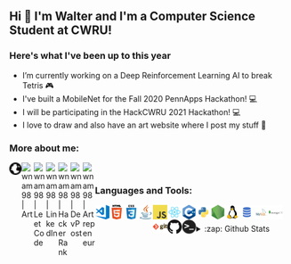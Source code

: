 ## Hi 👋 I'm Walter and I'm a Computer Science Student at CWRU!

### Here's what I've been up to this year

- I’m currently working on a Deep Reinforcement Learning AI to break Tetris :video_game:
- I've built a MobileNet for the Fall 2020 PennApps Hackathon! :computer:
- I will be participating in the HackCWRU 2021 Hackathon! :computer:
- I love to draw and also have an art website where I post my stuff :art: 

### More about me:

[<img align="left" alt="wnam98.com" width="22px" src="https://raw.githubusercontent.com/iconic/open-iconic/master/svg/globe.svg" />][website]
[<img align="left" alt="wnam98 | Art" width="22px" src="https://cdn.jsdelivr.net/npm/simple-icons@v3/icons/stylus.svg" />][art]
[<img align="left" alt="wnam98 | LeetCode" width="22px" src="https://cdn.jsdelivr.net/npm/simple-icons@v3/icons/leetcode.svg" />][leetcode]
[<img align="left" alt="wnam98 | LinkedIn" width="22px" src="https://cdn.jsdelivr.net/npm/simple-icons@v3/icons/linkedin.svg" />][linkedin]
[<img align="left" alt="wnam98 | HackerRank" width="22px" src="https://cdn.jsdelivr.net/npm/simple-icons@v3/icons/hackerrank.svg" />][hackerrank]
[<img align="left" alt="wnam98 | DevPost" width="22px" src="https://img.favpng.com/11/23/21/logo-computer-icons-font-png-favpng-vb1Rt9tabfa32j3PAZkpYEzqR.jpg" />][devpost]
[<img align="left" alt="wnam98 | Artrepeneur" width="22px" src="https://pbs.twimg.com/profile_images/1179083023188463616/-xZ-jw9C.jpg" />][artrepreneur]

<br />

### Languages and Tools:

[<img align="left" alt="Visual Studio Code" width="26px" src="https://raw.githubusercontent.com/github/explore/80688e429a7d4ef2fca1e82350fe8e3517d3494d/topics/visual-studio-code/visual-studio-code.png" />][website]
[<img align="left" alt="HTML5" width="26px" src="https://raw.githubusercontent.com/github/explore/80688e429a7d4ef2fca1e82350fe8e3517d3494d/topics/html/html.png" />][website]
[<img align="left" alt="CSS3" width="26px" src="https://raw.githubusercontent.com/github/explore/80688e429a7d4ef2fca1e82350fe8e3517d3494d/topics/css/css.png" />][website]
[<img align="left" alt="Java" width="26px" src="https://raw.githubusercontent.com/github/explore/80688e429a7d4ef2fca1e82350fe8e3517d3494d/topics/java/java.png" />][website]
[<img align="left" alt="JavaScript" width="26px" src="https://raw.githubusercontent.com/github/explore/80688e429a7d4ef2fca1e82350fe8e3517d3494d/topics/javascript/javascript.png" />][website]
[<img align="left" alt="React" width="26px" src="https://raw.githubusercontent.com/github/explore/80688e429a7d4ef2fca1e82350fe8e3517d3494d/topics/react/react.png" />][website]
[<img align="left" alt="C++" width="26px" src="https://raw.githubusercontent.com/github/explore/e94815998e4e0713912fed477a1f346ec04c3da2/topics/cpp/cpp.png" />][website]
[<img align="left" alt="Python" width="26px" src="https://raw.githubusercontent.com/github/explore/80688e429a7d4ef2fca1e82350fe8e3517d3494d/topics/python/python.png" />][website]
[<img align="left" alt="Node.js" width="26px" src="https://raw.githubusercontent.com/github/explore/80688e429a7d4ef2fca1e82350fe8e3517d3494d/topics/nodejs/nodejs.png" />][website]
[<img align="left" alt="Linux" width="26px" src="https://raw.githubusercontent.com/github/explore/361e2821e2dea67711cde99c9c40ed357061cf27/topics/linux/linux.png" />][website]
[<img align="left" alt="SQL" width="26px" src="https://raw.githubusercontent.com/github/explore/80688e429a7d4ef2fca1e82350fe8e3517d3494d/topics/sql/sql.png" />][website]
[<img align="left" alt="MySQL" width="26px" src="https://raw.githubusercontent.com/github/explore/80688e429a7d4ef2fca1e82350fe8e3517d3494d/topics/mysql/mysql.png" />][website]
[<img align="left" alt="MongoDB" width="26px" src="https://raw.githubusercontent.com/github/explore/80688e429a7d4ef2fca1e82350fe8e3517d3494d/topics/mongodb/mongodb.png" />][website]
[<img align="left" alt="Git" width="26px" src="https://raw.githubusercontent.com/github/explore/80688e429a7d4ef2fca1e82350fe8e3517d3494d/topics/git/git.png" />][website]
[<img align="left" alt="GitHub" width="26px" src="https://raw.githubusercontent.com/github/explore/78df643247d429f6cc873026c0622819ad797942/topics/github/github.png" />][website]
[<img align="left" alt="Terminal" width="26px" src="https://raw.githubusercontent.com/github/explore/80688e429a7d4ef2fca1e82350fe8e3517d3494d/topics/terminal/terminal.png" />][website]

<br />
<br />

<details>
  <summary>:zap: Github Stats</summary>

  <img align="left" alt="wnam98 Github Stats" src="https://github-readme-stats.codestackr.vercel.app/api?username=wnam98&show_icons=true&hide_border=true" />

</details>

[website]: https://wnam98.github.io/personal-website/
[hackerrank]: https://hackerrank.com/wnam98/
[devpost]: https://devpost.com/wnam98?ref_content=user-portfolio&ref_feature=portfolio&ref_medium=global-nav
[leetcode]: https://leetcode.com/wnam/
[linkedin]: https://linkedin.com/in/wnam98/
[art]: https://walternamart.weebly.com/
[artrepreneur]: https://artrepreneur.com/p/wnam98
